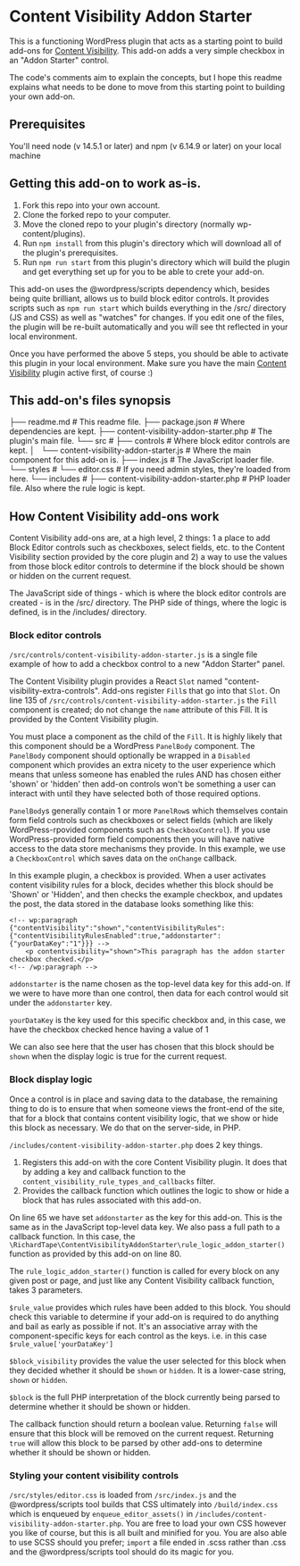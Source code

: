 # Content Visibility Addon Starter

This is a functioning WordPress plugin that acts as a starting point to build add-ons for [Content Visibility](https://wordpress.org/plugins/content-visibility/). This add-on adds a very simple checkbox in an "Addon Starter" control.

The code's comments aim to explain the concepts, but I hope this readme explains what needs to be
done to move from this starting point to building your own add-on.

## Prerequisites
You'll need node (v 14.5.1 or later) and npm (v 6.14.9 or later) on your local machine

## Getting this add-on to work as-is.

1. Fork this repo into your own account.
2. Clone the forked repo to your computer.
3. Move the cloned repo to your plugin's directory (normally wp-content/plugins).
4. Run `npm install` from this plugin's directory which will download all of the plugin's prerequisites.
5. Run `npm run start` from this plugin's directory which will build the plugin and get everything set up for you to be able to crete your add-on.

This add-on uses the @wordpress/scripts dependency which, besides being quite brilliant, allows us to build block editor controls. It provides scripts such as `npm run start` which builds everything in the /src/ directory (JS and CSS) as well as "watches" for changes. If you edit one of the files, the plugin will be re-built automatically and you will see tht reflected in your local environment.

Once you have performed the above 5 steps, you should be able to activate this plugin in your local environment. Make sure you have the main [Content Visibility](https://wordpress.org/plugins/content-visibility/) plugin active first, of course :)

## This add-on's files synopsis

├── readme.md                                    # This readme file.
├── package.json                                 # Where dependencies are kept.
├── content-visibility-addon-starter.php         # The plugin's main file.
└── src                                          #
    ├── controls                                 # Where block editor controls are kept.
    │   └── content-visibility-addon-starter.js  # Where the main component for this add-on is.
    ├── index.js                                 # The JavaScript loader file.
    └── styles                                   #
        └── editor.css                           # If you need admin styles, they're loaded from here.
└── includes                                     #
    ├── content-visibility-addon-starter.php     # PHP loader file. Also where the rule logic is kept.

## How Content Visibility add-ons work

Content Visibility add-ons are, at a high level, 2 things: 1 a place to add Block Editor controls such as
checkboxes, select fields, etc. to the Content Visibility section provided by the core plugin and 2) a way
to use the values from those block editor controls to determine if the block should be shown or hidden on
the current request.

The JavaScript side of things - which is where the block editor controls are created - is in the /src/ directory. The PHP side of things, where the logic is defined, is in the /includes/ directory.

### Block editor controls

`/src/controls/content-visibility-addon-starter.js` is a single file example of how to add a checkbox control to a new "Addon Starter" panel.

The Content Visibility plugin provides a React `Slot` named "content-visibility-extra-controls". Add-ons register `Fill`s that go into that `Slot`. On line 135 of `/src/controls/content-visibility-addon-starter.js` the `Fill` component is created; do not change the `name` attribute of this Fill. It is provided by the Content Visibility plugin.

You must place a component as the child of the `Fill`. It is highly likely that this component should be a WordPress `PanelBody` component. The `PanelBody` component should optionally be wrapped in a `Disabled` component which provides an extra nicety to the user experience which means that unless someone has enabled the rules AND has chosen either 'shown' or 'hidden' then add-on controls won't be something a user can interact with until they have selected both of those required options.

`PanelBody`s generally contain 1 or more `PanelRow`s which themselves contain form field controls such as checkboxes or select fields (which are likely WordPress-rpovided components such as `CheckboxControl`). If you use WordPress-provided form field components then you will have native access to the data store mechanisms they provide. In this example, we use a `CheckboxControl` which saves data on the `onChange` callback.

In this example plugin, a checkbox is provided. When a user activates content visibility rules for a block, decides whether this block should be 'Shown' or 'Hidden', and then checks the example checkbox, and updates the post, the data stored in the database looks something like this:

```
<!-- wp:paragraph {"contentVisibility":"shown","contentVisibilityRules":{"contentVisibilityRulesEnabled":true,"addonstarter":{"yourDataKey":"1"}}} -->
    <p contentvisibility="shown">This paragraph has the addon starter checkbox checked.</p>
<!-- /wp:paragraph -->
```

`addonstarter` is the name chosen as the top-level data key for this add-on. If we were to have more than one control, then data for each control would sit under the `addonstarter` key.

`yourDataKey` is the key used for this specific checkbox and, in this case, we have the checkbox checked hence having a value of 1

We can also see here that the user has chosen that this block should be `shown` when the display logic is true for the current request.

### Block display logic

Once a control is in place and saving data to the database, the remaining thing to do is to ensure that when someone views the front-end of the site, that for a block that contains content visibility logic, that we show or hide this block as necessary. We do that on the server-side, in PHP.

`/includes/content-visibility-addon-starter.php` does 2 key things.

1. Registers this add-on with the core Content Visibility plugin. It does that by adding a key and callback function to the `content_visibility_rule_types_and_callbacks` filter.
2. Provides the callback function which outlines the logic to show or hide a block that has rules associated with this add-on.

On line 65 we have set `addonstarter` as the key for this add-on. This is the same as in the JavaScript top-level data key. We also pass a full path to a callback function. In this case, the `\RichardTape\ContentVisibilityAddonStarter\rule_logic_addon_starter()` function as provided by this add-on on line 80.

The `rule_logic_addon_starter()` function is called for every block on any given post or page, and just like any Content Visibility callback function, takes 3 parameters.

`$rule_value` provides which rules have been added to this block. You should check this variable to determine if your add-on is required to do anything and bail as early as possible if not. It's an associative array with the component-specific keys for each control as the keys. i.e. in this case `$rule_value['yourDataKey']`

`$block_visibility` provides the value the user selected for this block when they decided whether it should be `shown` or `hidden`. It is a lower-case string, `shown` or `hidden`.

`$block` is the full PHP interpretation of the block currently being parsed to determine whether it should be shown or hidden.

The callback function should return a boolean value. Returning `false` will ensure that this block will be removed on the current request. Returning `true` will allow this block to be parsed by other add-ons to determine whether it should be shown or hidden.

### Styling your content visibility controls

`/src/styles/editor.css` is loaded from `/src/index.js` and the @wordpress/scripts tool builds that CSS ultimately into `/build/index.css` which is enqueued by `enqueue_editor_assets()` in `/includes/content-visibility-addon-starter.php`. You are free to load your own CSS however you like of course, but this is all built and minified for you. You are also able to use SCSS should you prefer; `import` a file ended in .scss rather than .css and the @wordpress/scripts tool should do its magic for you.